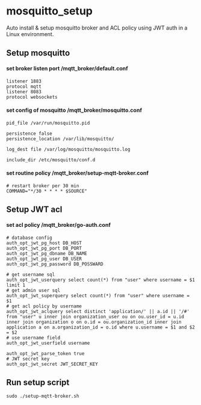 # mosquitto_setup
Auto install & setup mosquitto broker and ACL policy using JWT auth in a Linux environment.

## Setup mosquitto

#### set broker listen port /mqtt_broker/default.conf
```
listener 1883
protocol mqtt
listener 8083
protocol websockets
```

#### set config of mosquitto /mqtt_broker/mosquitto.conf
```
pid_file /var/run/mosquitto.pid

persistence false
persistence_location /var/lib/mosquitto/

log_dest file /var/log/mosquitto/mosquitto.log

include_dir /etc/mosquitto/conf.d
```

#### set routine policy /mqtt_broker/setup-mqtt-broker.conf
```
# restart broker per 30 min
COMMAND="*/30 * * * * $SOURCE"
```

## Setup JWT acl

#### set acl policy /mqtt_broker/go-auth.conf
```
# database config
auth_opt_jwt_pg_host DB_HOST
auth_opt_jwt_pg_port DB_PORT
auth_opt_jwt_pg_dbname DB_NAME
auth_opt_jwt_pg_user DB_USER
auth_opt_jwt_pg_password DB_POSSWARD

# get username sql
auth_opt_jwt_userquery select count(*) from "user" where username = $1 limit 1
# get admin user sql
auth_opt_jwt_superquery select count(*) from "user" where username = $1
# get acl policy by username
auth_opt_jwt_aclquery select distinct 'application/' || a.id || '/#' from "user" u inner join organization_user ou on ou.user_id = u.id inner join organization o on o.id = ou.organization_id inner join application a on a.organization_id = o.id where u.username = $1 and $2 = $2
# use username field
auth_opt_jwt_userfield username

auth_opt_jwt_parse_token true
# JWT secret key
auth_opt_jwt_secret JWT_SECRET_KEY
```

## Run setup script

```
sudo ./setup-mqtt-broker.sh 
```
